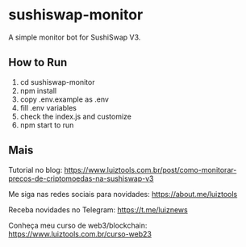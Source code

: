 # sushiswap-monitor

A simple monitor bot for SushiSwap V3.

## How to Run

1. cd sushiswap-monitor
2. npm install
3. copy .env.example as .env
4. fill .env variables
5. check the index.js and customize
6. npm start to run

## Mais

Tutorial no blog: https://www.luiztools.com.br/post/como-monitorar-precos-de-criptomoedas-na-sushiswap-v3

Me siga nas redes sociais para novidades: https://about.me/luiztools

Receba novidades no Telegram: https://t.me/luiznews

Conheça meu curso de web3/blockchain: https://www.luiztools.com.br/curso-web23